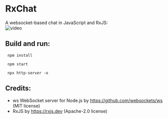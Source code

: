 # RxChat
A websocket-based chat in JavaScript and RxJS:<br/>
![video](https://user-images.githubusercontent.com/62397363/88463935-d8822900-ceb6-11ea-9dab-99820a875d0e.gif)

## Build and run:
```
 npm install
```
```
 npm start
```
```
 npx http-server -o
```

## Credits:
- ws WebSocket server for Node.js by https://github.com/websockets/ws (MIT license)
- RxJS by https://rxjs.dev (Apache-2.0 license)
